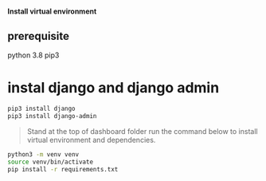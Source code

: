 #### Install virtual environment 

## prerequisite

python 3.8
pip3

# instal django and django admin

```bash
pip3 install django
pip3 install django-admin
```
> Stand at the top of dashboard folder run the command below to install virtual environment and dependencies.


```bash
python3 -m venv venv
source venv/bin/activate
pip install -r requirements.txt
```





